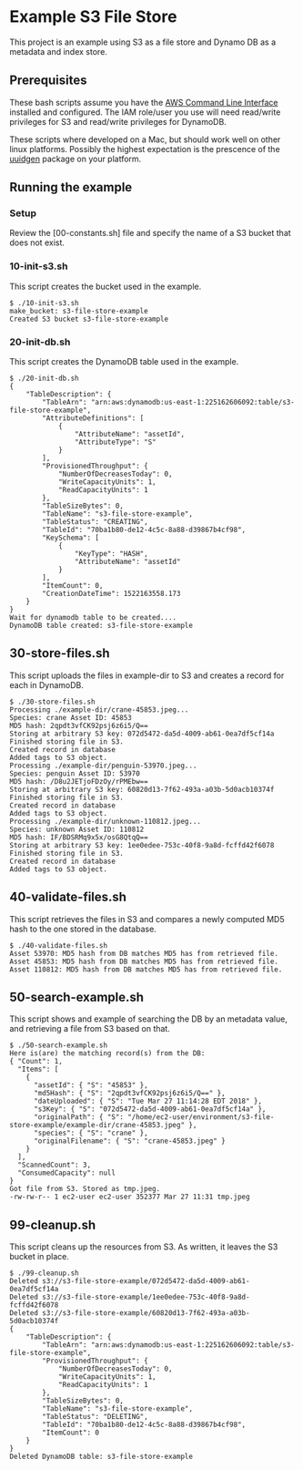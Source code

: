 # Example S3 File Store

This project is an example using S3 as a file store and Dynamo DB as a metadata and index store.

## Prerequisites

These bash scripts assume you have the [AWS Command Line Interface](https://aws.amazon.com/cli/) installed and configured. The IAM role/user you use will need read/write privileges for S3 and read/write privileges for DynamoDB.

These scripts where developed on a Mac, but should work well on other linux platforms. Possibly the highest expectation is the prescence of the [uuidgen](http://man7.org/linux/man-pages/man1/uuidgen.1.html) package on your platform.

## Running the example

### Setup

Review the [00-constants.sh] file and specify the name of a S3 bucket that does not exist.

### 10-init-s3.sh

This script creates the bucket used in the example.

```
$ ./10-init-s3.sh 
make_bucket: s3-file-store-example
Created S3 bucket s3-file-store-example
```

### 20-init-db.sh

This script creates the DynamoDB table used in the example.

```
$ ./20-init-db.sh 
{
    "TableDescription": {
        "TableArn": "arn:aws:dynamodb:us-east-1:225162606092:table/s3-file-store-example", 
        "AttributeDefinitions": [
            {
                "AttributeName": "assetId", 
                "AttributeType": "S"
            }
        ], 
        "ProvisionedThroughput": {
            "NumberOfDecreasesToday": 0, 
            "WriteCapacityUnits": 1, 
            "ReadCapacityUnits": 1
        }, 
        "TableSizeBytes": 0, 
        "TableName": "s3-file-store-example", 
        "TableStatus": "CREATING", 
        "TableId": "70ba1b80-de12-4c5c-8a88-d39867b4cf98", 
        "KeySchema": [
            {
                "KeyType": "HASH", 
                "AttributeName": "assetId"
            }
        ], 
        "ItemCount": 0, 
        "CreationDateTime": 1522163558.173
    }
}
Wait for dynamodb table to be created....
DynamoDB table created: s3-file-store-example
```

## 30-store-files.sh

This script uploads the files in example-dir to S3 and creates a record for each in DynamoDB.

```
$ ./30-store-files.sh 
Processing ./example-dir/crane-45853.jpeg...
Species: crane Asset ID: 45853
MD5 hash: 2qpdt3vfCK92psj6z6i5/Q==
Storing at arbitrary S3 key: 072d5472-da5d-4009-ab61-0ea7df5cf14a
Finished storing file in S3.
Created record in database
Added tags to S3 object.
Processing ./example-dir/penguin-53970.jpeg...
Species: penguin Asset ID: 53970
MD5 hash: /D8u2JETjoFDzOy/rPMEbw==
Storing at arbitrary S3 key: 60820d13-7f62-493a-a03b-5d0acb10374f
Finished storing file in S3.
Created record in database
Added tags to S3 object.
Processing ./example-dir/unknown-110812.jpeg...
Species: unknown Asset ID: 110812
MD5 hash: IF/BDSRMq9x5x/osG8QtqQ==
Storing at arbitrary S3 key: 1ee0edee-753c-40f8-9a8d-fcffd42f6078
Finished storing file in S3.
Created record in database
Added tags to S3 object.
```

## 40-validate-files.sh

This script retrieves the files in S3 and compares a newly computed MD5 hash to the one stored in the database.

```
$ ./40-validate-files.sh 
Asset 53970: MD5 hash from DB matches MD5 has from retrieved file.
Asset 45853: MD5 hash from DB matches MD5 has from retrieved file.
Asset 110812: MD5 hash from DB matches MD5 has from retrieved file.
```

## 50-search-example.sh

This script shows and example of searching the DB by an metadata value, and retrieving a file from S3 based on that.

```
$ ./50-search-example.sh 
Here is(are) the matching record(s) from the DB:
{ "Count": 1, 
  "Items": [ 
    { 
      "assetId": { "S": "45853" }, 
      "md5Hash": { "S": "2qpdt3vfCK92psj6z6i5/Q==" }, 
      "dateUploaded": { "S": "Tue Mar 27 11:14:28 EDT 2018" }, 
      "s3Key": { "S": "072d5472-da5d-4009-ab61-0ea7df5cf14a" }, 
      "originalPath": { "S": "/home/ec2-user/environment/s3-file-store-example/example-dir/crane-45853.jpeg" }, 
      "species": { "S": "crane" }, 
      "originalFilename": { "S": "crane-45853.jpeg" }
    }
  ], 
  "ScannedCount": 3, 
  "ConsumedCapacity": null 
}
Got file from S3. Stored as tmp.jpeg.
-rw-rw-r-- 1 ec2-user ec2-user 352377 Mar 27 11:31 tmp.jpeg

```

## 99-cleanup.sh

This script cleans up the resources from S3. As written, it leaves the S3 bucket in place.

```
$ ./99-cleanup.sh 
Deleted s3://s3-file-store-example/072d5472-da5d-4009-ab61-0ea7df5cf14a
Deleted s3://s3-file-store-example/1ee0edee-753c-40f8-9a8d-fcffd42f6078
Deleted s3://s3-file-store-example/60820d13-7f62-493a-a03b-5d0acb10374f
{
    "TableDescription": {
        "TableArn": "arn:aws:dynamodb:us-east-1:225162606092:table/s3-file-store-example", 
        "ProvisionedThroughput": {
            "NumberOfDecreasesToday": 0, 
            "WriteCapacityUnits": 1, 
            "ReadCapacityUnits": 1
        }, 
        "TableSizeBytes": 0, 
        "TableName": "s3-file-store-example", 
        "TableStatus": "DELETING", 
        "TableId": "70ba1b80-de12-4c5c-8a88-d39867b4cf98", 
        "ItemCount": 0
    }
}
Deleted DynamoDB table: s3-file-store-example
````